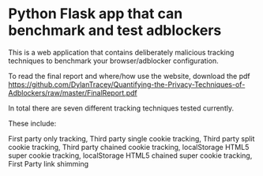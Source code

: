 # Python Flask app that can benchmark and test adblockers

This is a web application that contains deliberately malicious tracking techniques to benchmark your browser/adblocker configuration.

To read the final report and where/how use the website, download the pdf https://github.com/DylanTracey/Quantifying-the-Privacy-Techniques-of-Adblockers/raw/master/FinalReport.pdf

In total there are seven different tracking techniques tested currently.

These include:

First party only tracking,
Third party single cookie tracking,
Third party split cookie tracking,
Third party chained cookie tracking,
localStorage HTML5 super cookie tracking,
localStorage HTML5 chained super cookie tracking,
First Party link shimming
